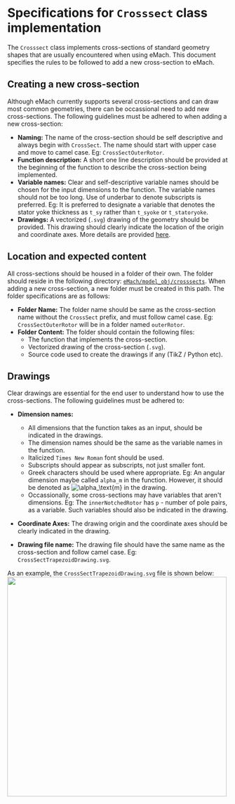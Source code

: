 # Specifications for `Crosssect` class implementation

The `Crosssect` class implements cross-sections of standard geometry shapes that are usually encountered when using eMach. This document specifies the rules to be followed to add a new cross-section to eMach.


## Creating a new cross-section

Although eMach currently supports several cross-sections and can draw most common geometries, there can be occassional need to add new cross-sections. 
The following guidelines must be adhered to when adding a new cross-section:

- **Naming:** The name of the cross-section should be self descriptive and always begin with `CrossSect`. The name should start with upper case and move to camel case. Eg: `CrossSectOuterRotor`.
- **Function description:** A short one line description should be provided at the beginning of the function to describe the cross-section being implemented.
- **Variable names:** Clear and self-descriptive variable names should be chosen for the input dimensions to the function. The variable names should not be too long. Use of underbar to denote subscripts is preferred. Eg: It is preferred to designate a variable that denotes the stator yoke thickness as `t_sy` rather than `t_syoke` or `t_statoryoke`. 
- **Drawings:** A vectorized (`.svg`) drawing of the geometry should be provided. This drawing should clearly indicate the location of the origin and coordinate axes. More details are provided [here](./#drawings).

## Location and expected content

All cross-sections should be housed in a folder of their own. The folder should reside in the following directory: [`eMach/model_obj/crosssects`](./). 
When adding a new cross-section, a new folder must be created in this path. The folder specifications are as follows:

- **Folder Name:** The folder name should be same as the cross-section name without the `CrossSect` prefix, and must follow camel case. Eg: `CrossSectOuterRotor` will be in a folder named `outerRotor`.
- **Folder Content:** The folder should contain the following files:
  - The function that implements the cross-section.
  - Vectorized drawing of the cross-section (`.svg`). 
   - Source code used to create the drawings if any (TikZ / Python etc).

## Drawings

Clear drawings are essential for the end user to understand how to use the cross-sections. The following guidelines must be adhered to:

- **Dimension names:** 
  - All dimensions that the function takes as an input, should be indicated in the drawings. 
  - The dimension names should be the same as the variable names in the function.
  - Italicized `Times New Roman` font should be used.
  - Subscripts should appear as subscripts, not just smaller font.
  - Greek characters should be used where appropriate. Eg: An angular dimension maybe called `alpha_m` in the function. However, it should be denoted as <img src="https://latex.codecogs.com/gif.latex?\alpha_\text{m}" title="\alpha_\text{m}" /> in the drawing.
  - Occassionally, some cross-sections may have variables that aren't dimensions. Eg: The `innerNotchedRotor` has `p` - number of pole pairs, as a variable. Such variables should also be indicated in the drawing.

- **Coordinate Axes:** The drawing origin and the coordinate axes should be clearly indicated in the drawing.

- **Drawing file name:** The drawing file should have the same name as the cross-section and follow camel case. Eg: `CrossSectTrapezoidDrawing.svg`.

As an example, the `CrossSectTrapezoidDrawing.svg` file is shown below:
<img src="./trapezoid/CrossSectTrapezoidDrawing.svg" width="500" height="500" />

